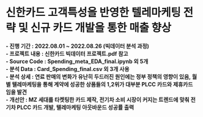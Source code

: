 # 신한카드 고객특성을 반영한 텔레마케팅 전략 및 신규 카드 개발을 통한 매출 향상
 
**- 진행 기간 : 2022.08.01 ~ 2022.08.26 (빅데이터 분석 과정)**   
**- 프로젝트 내용 : 신한카드 빅데이터 프로젝트.pdf 참고**   
**- Source Code : Spending_meta_EDA_final.ipynb 외 5개**    
**- 분석 Data : Card_Spending_final.csv 외 3개 사용**  
**- 분석 상세 : 연료 판매의 변화가 유난히 두드러진 원인에는 정부 정책의 영향이 있음, 월별 텔레마케팅을 통해 계약에 성공한 상품들의 1,2위가 대부분 PLCC 카드와 제휴카드 임을 발견**  
**- 개선안 : MZ 세대를 타켓팅한 카드 제작, 전기차 소비 시장이 커지는 트렌드에 맞춰 전기차 PLCC 카드 개발, 텔레마케팅 아웃바운드 성공률 출력**     
